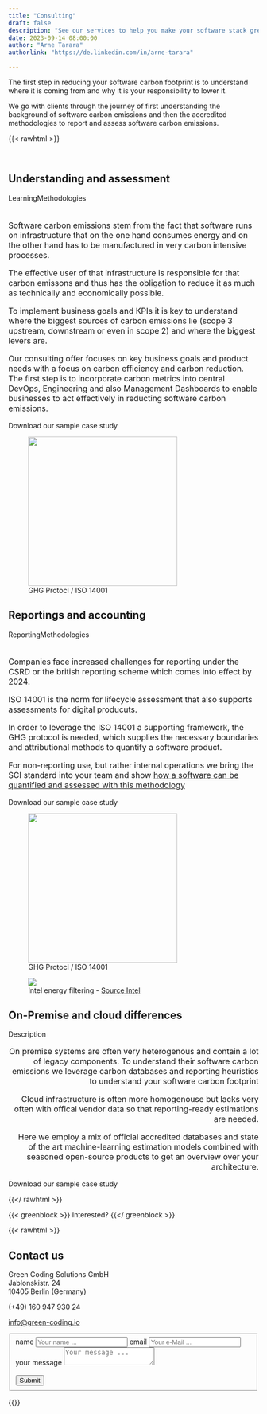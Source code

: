 ```yaml
---
title: "Consulting"
draft: false
description: "See our services to help you make your software stack greener"
date: 2023-09-14 08:00:00
author: "Arne Tarara"
authorlink: "https://de.linkedin.com/in/arne-tarara"

---
```


The first step in reducing your software carbon footprint is to understand where it is coming from and why it is your responsibility to lower it.

We go with clients through the journey of first understanding the background of software carbon emissions and then the accredited methodologies to report and assess software carbon emissions.

{{< rawhtml >}}

<br>
<div class="ui padded blue stacked raised segment">
    <div class="ui items">
      <div class="item">
        <div class="content">
          <h2>Understanding and assessment</h2>
          <div class="meta">
            <span class="ui label">Learning</span><span class="ui label">Methodologies</span>
          </div>
          <div class="description" style="font-size: 16px;">
            <br>
            <p>Software carbon emissions stem from the fact that software runs on infrastructure that on the one hand consumes energy and on the other hand has to be manufactured in very carbon intensive processes.</p>
            <p>The effective user of that infrastructure is responsible for that carbon emissons and thus has the obligation to reduce it as much as technically and economically possible.</p>
            <p>To implement business goals and KPIs it is key to understand where the biggest sources of carbon emissions lie (scope 3 upstream, downstream or even in scope 2) and where the biggest levers are.</p>
            <p>Our consulting offer focuses on key business goals and product needs with a focus on carbon efficiency and carbon reduction. The first step is to incorporate carbon metrics into central DevOps, Engineering and also Management Dashboards to enable businesses to act effectively in reducting software carbon emissions.</p>
          </div>
          <div class="extra">            
            <div class="ui left floated orange button">
              Download our sample case study
              <i class="right chevron icon"></i>
            </div>
          </div>
        </div>
        <figure class="ui large image">
            <img srcset="/img/services/understand_learn_1x.webp 1x, /img/services/understand_learn_2x.webp 2x" src="/img/services/understand_learn_1x.webp" style="width: 300px" loading="lazy">
          <figcaption>GHG Protocl / ISO 14001</figcaption>
        </figure>
      </div>
    </div>          
</div>

<div class="ui section divider"></div>

<div class="ui padded blue stacked raised segment">
    <div class="ui items">
      <div class="item">
        <div class="content">
          <h2>Reportings and accounting</h2>
          <div class="meta">
            <span class="ui label">Reporting</span><span class="ui label">Methodologies</span>
          </div>
          <div class="description" style="font-size: 16px;">
            <br>
            <p>Companies face increased challenges for reporting under the CSRD or the british reporting scheme which comes into effect by 2024.</p>
            <p>ISO 14001 is the norm for lifecycle assessment that also supports assessments for digital producuts.</p>
            <p>In order to leverage the ISO 14001 a supporting framework, the GHG protocol is needed, which supplies the necessary boundaries and attributional methods to quantify a software product.</p>
            <p>For non-reporting use, but rather internal operations we bring the SCI standard into your team and show <a href="https://greensoftware.foundation/articles/use-case-automated-sci-measurements-with-green-metrics-tool">how a software can be quantified and assessed with this methodology</a></p>
          </div>
          <div class="extra">            
            <div class="ui left floated orange button">
              Download our sample case study
              <i class="right chevron icon"></i>
            </div>
          </div>
        </div>
        <figure class="ui large image">
            <img srcset="/img/services/ghg_iso_1x.webp 1x, /img/services/ghg_iso_2x.webp 2x" src="/img/services/ghg_iso_1x.webp" style="width: 300px" loading="lazy">
          <figcaption>GHG Protocl / ISO 14001</figcaption>
        </figure>
      </div>
    </div>          
</div>

<div class="ui section divider"></div>

<div class="ui green blue stacked raised segment">
    <div class="ui items">    
      <div class="item">
        <div class="ui large image middle aligned">
            <figure>
              <img src="/img/case-studies/RAPL-energy-filtering-Intel.webp">
              <figcaption>Intel energy filtering - <a href="https://www.intel.cn/content/www/cn/zh/developer/articles/technical/software-security-guidance/advisory-guidance/running-average-power-limit-energy-reporting.html">Source Intel</a></figcaption>
            </figure>  
        </div>
        <div class="content">
          <h2 class="right floated">On-Premise and cloud differences</h2>
          <div class="clear"></div>
          <div class="right floated meta">
            <span>Description</span>
          </div>
          <div class="clear"></div>
          <div class="description" style="font-size: 16px; text-align: right;">
            <p>On premise systems are often very heterogenous and contain a lot of legacy components. To understand their software carbon emissions we leverage carbon databases and reporting heuristics to understand your software carbon footprint</p>
            <p>Cloud infrastructure is often more homogenouse but lacks very often with offical vendor data so that reporting-ready estimations are needed.</p>
            <p>Here we employ a mix of official accredited databases and state of the art machine-learning estimation models combined with seasoned open-source products to get an overview over your architecture.</p>
          </div>
          <div class="extra data-content-two">            
            <div class="ui right floated primary button">
              Download our sample case study
              <i class="right chevron icon"></i>
            </div>
          </div>
        </div>        
      </div>
    </div>
</div>


{{</ rawhtml >}}

{{< greenblock >}}
Interested?
{{</ greenblock >}}

{{< rawhtml >}}

<div id="services-contact-us">
    <div id="contactinfo">
        <h2 class="titlecontact">Contact us</h2>
        <p>Green Coding Solutions GmbH<br>
            Jablonskistr. 24<br>
        10405 Berlin (Germany)</p>
        <p>(+49) 160 947 930 24</p>
        <p><a href="mailto:info@green-coding.io">info@green-coding.io</a></p>
        <div class="media">
            <a href="https://www.linkedin.com/company/green-coding-berlin">
                <div class="t-linkedin"></div>
            </a>
            <a href="mailto:info@green-coding.io"><div class="t-mail"></div></a>
        </div>
    </div>
    <form id="formulario" action="https://submit-form.com/M3XrdBO9" method="post" data-static-form-name="contact">
        <fieldset>
            <div class="first">
                <label class="data-form" for="nameform">name</label>
                <input type="text" name="name" id="nameform" value="" placeholder="Your name ...">
                <label class="data-form" for="emailform">email</label>
                <input type="text" name="email" id="emailform" value="" placeholder="Your e-Mail ...">
            </div>
            <div>
                <label class="data-form" for="messageform">your message</label>
                <textarea name="message" id="messageform" placeholder="Your message ..."></textarea>
            </div>
            <div>
                <label class="data-form" for="messagesubmit">&nbsp;</label>
                <div id="messagesubmit-container" class="btn-one">
                    <input id="messagesubmit" type="submit" name="submit" value="Submit">
                </div>
            </div>
        </fieldset>
    </form>
</div>
{{</ rawhtml >}}


